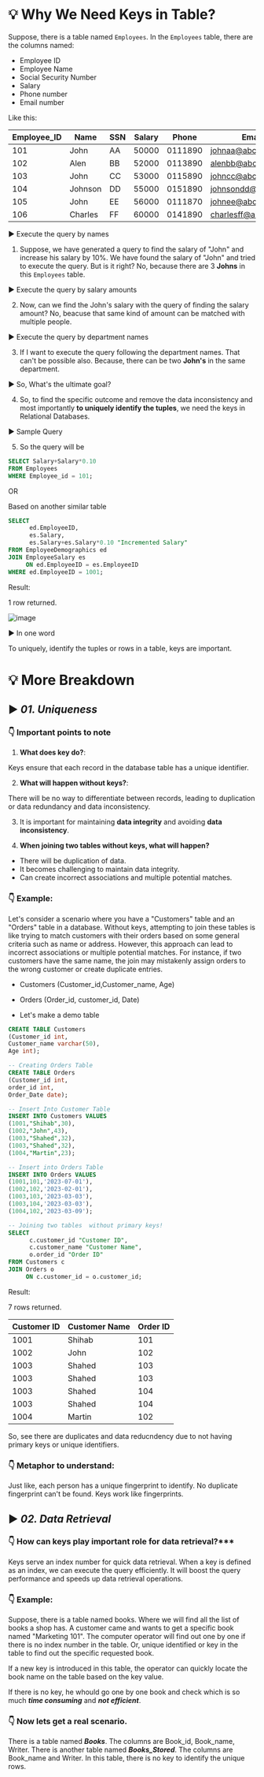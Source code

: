 # 💡 Why We Need Keys in Table?


Suppose, there is a table named `Employees`. In the `Employees` table, there are the columns named:


- Employee ID
- Employee Name
- Social Security Number
- Salary
- Phone number
- Email number


Like this: 


| Employee_ID |      Name      |        SSN        |       Salary       |           Phone          |        Email       | 
| -----------|----------------|-------------------|--------------------|--------------------------|--------------------|
|  101       |      John     |        AA       |       50000       |           0111890     |        johnaa@abcd.com     | 
|  102       |      Alen     |        BB       |       52000       |           0113890     |        alenbb@abcd.com     |
|  103       |      John     |        CC       |       53000       |           0115890     |        johncc@abcd.com     |
|  104       |      Johnson     |        DD       |       55000       |           0151890     |        johnsondd@abcd.com     |
|  105       |      John     |        EE    |       56000       |           0111870     |        johnee@abcd.com     |
|  106       |      Charles  |        FF       |       60000       |           0141890     |        charlesff@abcd.com     |



▶️ Execute the query by names
1. Suppose, we have generated a query to find the salary of "John" and increase his salary by 10%. We have found the salary of "John" and tried to execute the query. But is it right? No, because there are 3 **Johns** in this `Employees` table. 

▶️ Execute the query by salary amounts



2.  Now, can we find the John's salary with the query of finding the salary amount? No, beacuse that same kind of amount can be matched with multiple people.

▶️ Execute the query by department names



3. If I want to execute the query following the department names. That can't be possible also. Because, there can be two **John's** in the same department. 

▶️ So, What's the ultimate goal?



4. So, to find the specific outcome and remove the data inconsistency and most importantly **to uniquely identify the tuples**, we need the keys in Relational Databases.

▶️ Sample Query



5. So the query will be

```SQL
SELECT Salary+Salary*0.10
FROM Employees 
WHERE Employee_id = 101; 
```


OR 

Based on another similar table

```SQL
SELECT 
	  ed.EmployeeID,
      es.Salary,
      es.Salary+es.Salary*0.10 "Incremented Salary"
FROM EmployeeDemographics ed
JOIN EmployeeSalary es
     ON ed.EmployeeID = es.EmployeeID
WHERE ed.EmployeeID = 1001; 
```


Result:

1 row returned. 



![image](https://github.com/zizanayub/SQL-101/assets/65456659/f7c3b93e-cb2a-4cce-b5bd-56294a52cd91)




▶️ In one word


To uniquely, identify the tuples or rows in a table, keys are important. 







# 💡 More Breakdown

## ▶️ ***01. Uniqueness***

### 👇 Important points to note


1. **What does key do?**:



Keys ensure that each record in the database table has a unique identifier.


2. **What will happen without keys?**: 


There will be no way to differentiate between records, leading to duplication or data redundancy and data inconsistency.


3. It is important for maintaining **data integrity** and avoiding **data inconsistency**.



4. **When joining two tables without keys, what will happen?**


- There will be duplication of data.
- It becomes challenging to maintain data integrity.
- Can create incorrect associations and multiple potential matches.

### 👇 Example: 

Let's consider a scenario where you have a "Customers" table and an "Orders" table in a database. Without keys, attempting to join these tables is like trying to match customers with their orders based on some general criteria such as name or address. However, this approach can lead to incorrect associations or multiple potential matches. For instance, if two customers have the same name, the join may mistakenly assign orders to the wrong customer or create duplicate entries.


- Customers (Customer_id,Customer_name, Age)
- Orders (Order_id, customer_id, Date)

- Let's make a demo table

```SQL
CREATE TABLE Customers
(Customer_id int,
Customer_name varchar(50),
Age int);
```


```SQL
-- Creating Orders Table
CREATE TABLE Orders 
(Customer_id int,
order_id int,
Order_Date date);
```



```SQL
-- Insert Into Customer Table
INSERT INTO Customers VALUES
(1001,"Shihab",30),
(1002,"John",43),
(1003,"Shahed",32),
(1003,"Shahed",32),
(1004,"Martin",23);
```



```SQL
-- Insert into Orders Table
INSERT INTO Orders VALUES
(1001,101,'2023-07-01'),
(1002,102,'2023-02-01'),
(1003,103,'2023-03-03'),
(1003,104,'2023-03-03'),
(1004,102,'2023-03-09');
```



```SQL
-- Joining two tables  without primary keys! 
SELECT
      c.customer_id "Customer ID",
      c.customer_name "Customer Name",
      o.order_id "Order ID"
FROM Customers c 
JOIN Orders o 
     ON c.customer_id = o.customer_id; 
```




Result: 

7 rows returned. 




| Customer ID | Customer Name | Order ID |
|-------------|---------------|----------|
| 1001        | Shihab        | 101      |
| 1002        | John          | 102      |
| 1003        | Shahed        | 103      |
| 1003        | Shahed        | 103      |
| 1003        | Shahed        | 104      |
| 1003        | Shahed        | 104      |
| 1004        | Martin        | 102      |



So, see there are duplicates and data reducndency due to not having primary keys or unique identifiers. 


### 👇 Metaphor to understand:
Just like, each person has a unique fingerprint to identify. No duplicate fingerprint can't be found. Keys work like fingerprints.





## ▶️ ***02. Data Retrieval***


### 👇 How can keys play important role for data retrieval?***





Keys serve an index number for quick data retrieval. When a key is defined as an index, we can execute the query efficiently. It will boost the query performance and speeds up data retrieval operations.  



### 👇 Example:


Suppose, there is a table named books. Where we will find all the list of books a shop has. A customer came and wants to get a specific book named "Marketing 101".
The computer operator will find out one by one if there is no index number in the table. Or, unique identified or key in the table to find out the specific requested book. 


If a new key is introduced in this table, the operator can quickly locate the book name on the table based on the key value. 


If there is no key, he whould go one by one book and check which is so much ***time consuming*** and ***not efficient***. 







### 👇 Now lets get a real scenario.


There is a table named ***Books***. The columns are Book_id, Book_name, Writer. 
There is another table named ***Books_Stored***. The columns are Book_name and Writer. In this table, there is no key to identify the unique rows. 



